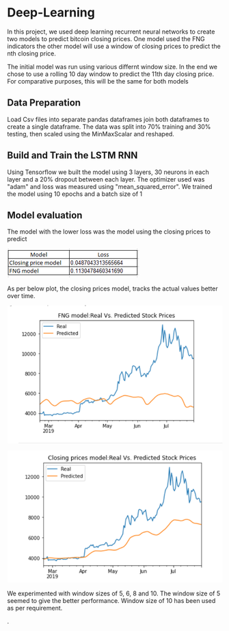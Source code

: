# Deep-Learning

In this project, we used deep learning recurrent neural networks to create two  models to predict bitcoin closing prices. One model used the FNG indicators the other model will use a window of closing prices to predict the nth closing price.

The initial model was run using various differnt window size. In the end we chose to use a rolling  10 day window to predict the 11th day closing price.  For comparative purposes, this will be the same for both models

## Data Preparation
Load Csv files into separate pandas dataframes
join both dataframes to create a single dataframe.
The data was split into 70% training and 30% testing, then scaled using the MinMaxScalar and reshaped.

## Build and Train the LSTM RNN
Using Tensorflow we built the model using 3 layers, 30 neurons in each layer and a 20% dropout between each layer. The optimizer used was "adam" and loss was measured using "mean_squared_error". 
We trained the model using 10 epochs and a batch size of 1

## Model evaluation

The model with the lower loss was the model using the closing prices to predict

![loss](Images/loss.PNG)


As per below plot, the closing prices model, tracks the actual values better over time.

![predictions](Images/fng.PNG)

![predictions](Images/closing_prices.PNG)

We experimented with window sizes of 5, 6, 8 and 10.  The window size of 5 seemed to give the better performance. Window size of 10 has been used as per requirement.

.




